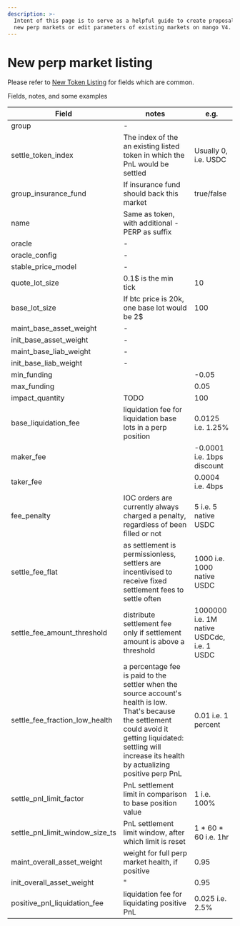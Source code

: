 ```yaml
---
description: >-
  Intent of this page is to serve as a helpful guide to create proposals to list
  new perp markets or edit parameters of existing markets on mango V4.
---
```


# New perp market listing

Please refer to [New Token Listing](new-token-listing.md) for fields which are common.

Fields, notes, and some examples

| Field                                | notes                                                                                                                                                                                                                | e.g.                                       |
| ------------------------------------ | -------------------------------------------------------------------------------------------------------------------------------------------------------------------------------------------------------------------- | ------------------------------------------ |
| group                                | -                                                                                                                                                                                                                    |                                            |
| settle\_token\_index                 | The index of the an existing listed token in which the PnL would be settled                                                                                                                                          | Usually 0, i.e. USDC                       |
| group\_insurance\_fund               | If insurance fund should back this market                                                                                                                                                                            | true/false                                 |
| name                                 | Same as token, with additional -PERP as suffix                                                                                                                                                                       |                                            |
| oracle                               | -                                                                                                                                                                                                                    |                                            |
| oracle\_config                       | -                                                                                                                                                                                                                    |                                            |
| stable\_price\_model                 | -                                                                                                                                                                                                                    |                                            |
| quote\_lot\_size                     | 0.1$ is the min tick                                                                                                                                                                                                 | 10                                         |
| base\_lot\_size                      | If btc price is 20k, one base lot would be 2$                                                                                                                                                                        | 100                                        |
| maint\_base\_asset\_weight           | -                                                                                                                                                                                                                    |                                            |
| init\_base\_asset\_weight            | -                                                                                                                                                                                                                    |                                            |
| maint\_base\_liab\_weight            | -                                                                                                                                                                                                                    |                                            |
| init\_base\_liab\_weight             | -                                                                                                                                                                                                                    |                                            |
| min\_funding                         |                                                                                                                                                                                                                      | -0.05                                      |
| max\_funding                         |                                                                                                                                                                                                                      | 0.05                                       |
| impact\_quantity                     | TODO                                                                                                                                                                                                                 | 100                                        |
| base\_liquidation\_fee               | liquidation fee for liquidation base lots in a perp position                                                                                                                                                         | 0.0125 i.e. 1.25%                          |
| maker\_fee                           |                                                                                                                                                                                                                      | -0.0001 i.e. 1bps discount                 |
| taker\_fee                           |                                                                                                                                                                                                                      | 0.0004 i.e. 4bps                           |
| fee\_penalty                         | IOC orders are currently always charged a penalty, regardless of been filled or not                                                                                                                                  | 5 i.e. 5 native USDC                       |
| settle\_fee\_flat                    | as settlement is permissionless, settlers are incentivised to receive fixed settlement fees to settle often                                                                                                          | 1000 i.e. 1000 native USDC                 |
| settle\_fee\_amount\_threshold       | distribute settlement fee only if settlement amount is above a threshold                                                                                                                                             | 1000000 i.e. 1M native USDCdc, i.e. 1 USDC |
| settle\_fee\_fraction\_low\_health   | a percentage fee is paid to the settler when the source account's health is low. That's because the settlement could avoid it getting liquidated: settling will increase its health by actualizing positive perp PnL | 0.01 i.e. 1 percent                        |
| settle\_pnl\_limit\_factor           | PnL settlement limit in comparison to base position value                                                                                                                                                            | 1 i.e. 100%                                |
| settle\_pnl\_limit\_window\_size\_ts | PnL settlement limit window, after which limit is reset                                                                                                                                                              | 1 \* 60 \* 60 i.e. 1hr                     |
| maint\_overall\_asset\_weight        | weight for full perp market health, if positive                                                                                                                                                                      | 0.95                                       |
| init\_overall\_asset\_weight         | "                                                                                                                                                                                                                    | 0.95                                       |
| positive\_pnl\_liquidation\_fee      | liquidation fee for liquidating positive PnL                                                                                                                                                                         | 0.025 i.e. 2.5%                            |

